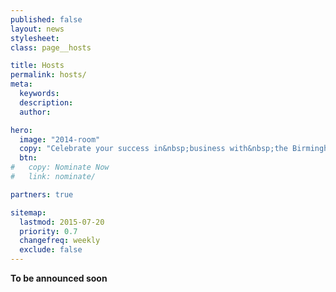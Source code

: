 ```yaml
---
published: false
layout: news
stylesheet:
class: page__hosts

title: Hosts
permalink: hosts/
meta:
  keywords:
  description:
  author:

hero:
  image: "2014-room"
  copy: "Celebrate your success in&nbsp;business with&nbsp;the Birmingham&nbsp;Post"
  btn:
#   copy: Nominate Now
#   link: nominate/

partners: true

sitemap:
  lastmod: 2015-07-20
  priority: 0.7
  changefreq: weekly
  exclude: false
---
```


**To be announced soon**
